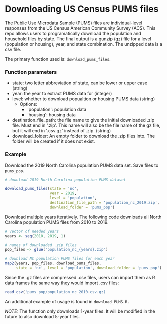 # Downloading US Census PUMS files

The Public Use Microdata Sample (PUMS) files are individual-level responses from the US Census American Community Survey (ACS). This repo allows users to programatically download the population and household files by state. The final output is a gunzip (gz) file for a level (population or housing), year, and state combination. The unzipped data is a csv file.

The primary function used is: `download_pums_files`.

### Function parameters

- state: two letter abbreviation of state, can be lower or upper case (string)
- year: the year to extract PUMS data for (integer)
- level: whether to download popualtion or housing PUMS data (string)
  - Options:
    - 'population': population data
    - 'housing': housing data
- destination_file_path: the file name to give the initial downloaded .zip file. Must end in '.zip'. This name will also be the file name of the gz file, but it will end in '.csv.gz' instead of .zip. (string)
- download_folder: An empty folder to download the .zip files into. The folder will be created if it does not exist.

### Example

Download the 2019 North Carolina population PUMS data set. Save files to `pums_pop`.

```r
# download 2019 North Carolina population PUMS dataset

download_pums_files(state = 'nc', 
                    year = 2019, 
                    level = 'population', 
                    destination_file_path = 'population_nc_2019.zip', 
                    download_folder = 'pums_pop')
```

Download multiple years iteratively. The following code downloads all North Carolina population PUMS files from 2010 to 2019.

```r
# vector of needed years
years <- seq(2010, 2019, 1)

# names of downloaded .zip files
pop_files <- glue("population_nc_{years}.zip") 

# download NC population PUMS files for each year
map2(years, pop_files, download_pums_files, 
     state = 'nc', level = 'population', download_folder = 'pums_pop')
```

Since the .gz files are compressed .csv files, users can import them as R data frames the same way they would import .csv files:

```r
read_csv('pums_pop/population_nc_2010.csv.gz)
```
An additional example of usage is found in `download_PUMS.R.`

*NOTE:* The function only downloads 1-year files. It will be modified in the future to also download 5-year files.
